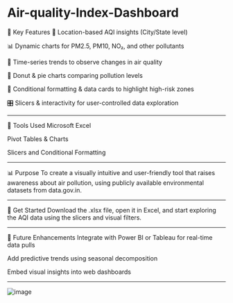 # Air-quality-Index-Dashboard
📌 Key Features
📍 Location-based AQI insights (City/State level)

📊 Dynamic charts for PM2.5, PM10, NO₂, and other pollutants

🧠 Time-series trends to observe changes in air quality

🍩 Donut & pie charts comparing pollution levels

🚦 Conditional formatting & data cards to highlight high-risk zones

🎛️ Slicers & interactivity for user-controlled data exploration

------------------------------------------------------------------------------------------

🧪 Tools Used
Microsoft Excel

Pivot Tables & Charts

Slicers and Conditional Formatting

------------------------------------------------------------------------------------------

📊 Purpose
To create a visually intuitive and user-friendly tool that raises awareness about air pollution, using publicly available environmental datasets from data.gov.in.

------------------------------------------------------------------------------------------

🚀 Get Started
Download the .xlsx file, open it in Excel, and start exploring the AQI data using the slicers and visual filters.

------------------------------------------------------------------------------------------

🧵 Future Enhancements
Integrate with Power BI or Tableau for real-time data pulls

Add predictive trends using seasonal decomposition

Embed visual insights into web dashboards

-------------------------------------------------------------------------------------------
![image](https://github.com/user-attachments/assets/b90377b3-8066-44ea-8431-6075b0697af2)


